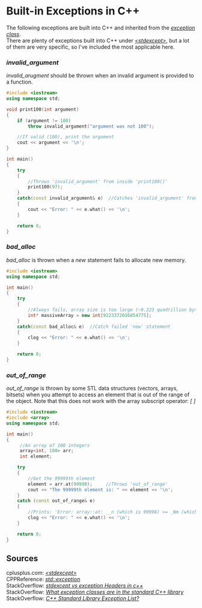 # Built-in Exceptions in C++
The following exceptions are built into C++ and inherited from the [_exception class_](https://en.cppreference.com/w/cpp/error/exception). <br />
There are plenty of exceptions built into C++ under [_\<stdexcept\>_](https://www.tutorialspoint.com/cpp_standard_library/stdexcept.htm), but a lot of them are very specific, so I've included the most applicable here.

### _invalid\_argument_
_invalid\_arugment_ should be thrown when an invalid argument is provided to a function.

```C++
#include <iostream>
using namespace std;

void print100(int argument)
{
    if (argument != 100)
        throw invalid_argument("argument was not 100");

    //If valid (100), print the argument
    cout << argument << '\n';
}

int main()
{
    try
    {
        //Throws 'invalid_argument' from inside 'print100()'
        print100(97);
    }
    catch(const invalid_argument& e)  //Catches 'invalid_argument' from 'print100()'
    {
        cout << "Error: " << e.what() << '\n';
    }

    return 0;
}
```

### _bad\_alloc_
_bad\_alloc_ is thrown when a _new_ statement fails to allocate new memory.

```C++
#include <iostream>
using namespace std;

int main()
{
    try
    {
        //Always fails, array size is too large (~9.223 quadrillion bytes or 8 petabytes)
        int* massiveArray = new int[9223372036854775];
    }
    catch(const bad_alloc& e)  //Catch failed 'new' statement
    {
        clog << "Error: " << e.what() << '\n';
    }

    return 0;
}
```

### _out\_of\_range_
_out\_of\_range_ is thrown by some STL data structures (vectors, arrays, bitsets) when you attempt to access an element that is out of the range of the object.
Note that this does not work with the array subscript operator: _[ ]_

```C++
#include <iostream>
#include <array>
using namespace std;

int main()
{
     //An array of 100 integers
     array<int, 100> arr;
     int element;

    try
    {
        //Get the 99999th element
        element = arr.at(99998);     //Throws 'out_of_range'
        cout << "The 99999th element is: " << element << '\n';
    }
    catch (const out_of_range& e)
    {
        //Prints: 'Error: array::at: __n (which is 99998) >= _Nm (which is 100)'
        clog << "Error: " << e.what() << '\n';
    }

    return 0;
}
```

## Sources
cplusplus.com: [_\<stdexcept\>_](https://www.cplusplus.com/reference/stdexcept/) <br />
CPPReference: [_std::exception_](https://en.cppreference.com/w/cpp/error/exception) <br />
StackOverflow: [_stdexcept vs exception Headers in c++_](https://stackoverflow.com/questions/25163105/stdexcept-vs-exception-headers-in-c) <br />
StackOverflow: [_What exception classes are in the standard C++ library_](https://stackoverflow.com/questions/11938979/what-exception-classes-are-in-the-standard-c-library) <br />
StackOverflow: [_C++ Standard Library Exception List?_](https://stackoverflow.com/questions/2843820/c-standard-library-exception-list?noredirect=1&lq=1) <br />
